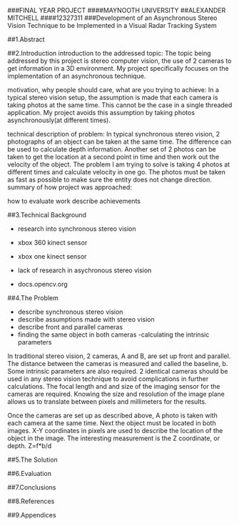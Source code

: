 ###FINAL YEAR PROJECT
####MAYNOOTH UNIVERSITY
##ALEXANDER MITCHELL
####12327311
###Development of an Asynchronous Stereo Vision Technique to be Implemented in a Visual Radar Tracking System

##1.Abstract

##2.Introduction
introduction to the addressed topic:
The topic being addressed by this project is stereo computer vision, the use of 2 cameras to get information in a 3D environment. My project specifically focuses on the implementation of an asynchronous technique.

motivation, why people should care, what are you trying to achieve:
In a typical stereo vision setup, the assumption is made that each camera is taking photos at the same time. This cannot be the case in a single threaded application. My project avoids this assumption by taking photos asynchronously(at different times).

technical description of problem:
In typical synchronous stereo vision, 2 photographs of an object can be taken at the same time. The difference can be used to calculate depth information. Another set of 2 photos can be taken to get the location at a second point in time and then work out the velocity of the object. The problem I am trying to solve is taking 4 photos at different times and calculate velocity in one go. The photos must be taken as fast as possible to make sure the entity does not change direction. 
summary of how project was approached:

how to evaluate work
describe achievements

##3.Technical Background
- research into synchronous stereo vision
- xbox 360 kinect sensor
- xbox one kinect sensor

- lack of research in asychronous stereo vision

- docs.opencv.org 

##4.The Problem
- describe synchronous stereo vision
- describe assumptions made with stereo vision
- describe front and parallel cameras
- finding the same object in both cameras
-calculating the intrinsic parameters

In traditional stereo vision, 2 cameras, A and B, are set up front and parallel. The distance between the cameras is measured and called the baseline, b. Some intrinsic parameters are also required. 2 identical cameras should be used in any stereo vision technique to avoid complications in further calculations. The focal length and and size of the imaging sensor for the cameras are required. Knowing the size and resolution of the image plane allows us to translate between pixels and millimeters for the results.

Once the cameras are set up as described above, A photo is taken with each camera at the same time. Next the object must be located in both images. X-Y coordinates in pixels are used to describe the location of the object in the image. The interesting measurement is the Z coordinate, or depth.
Z=f*b/d

##5.The Solution

##6.Evaluation

##7.Conclusions

##8.References

##9.Appendices

